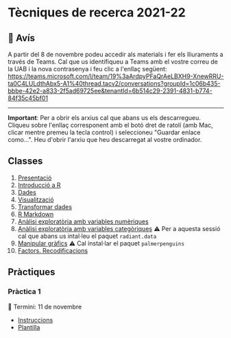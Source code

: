 # Tècniques de recerca 2021-22

## :loudspeaker: Avís

A partir del 8 de novembre podeu accedir als materials i fer els lliuraments a través de Teams. Cal que us identifiqueu a Teams amb el vostre correu de la UAB i la nova contrasenya i feu clic a l'enllaç següent: https://teams.microsoft.com/l/team/19%3aArdpyPFaQrAeLBXH9-XnewRRU-ta0C4LULdthAbx5-A1%40thread.tacv2/conversations?groupId=1c06b435-bbbe-42e2-a833-2f5ad69725ee&tenantId=6b514c29-2391-4831-b774-84f35c45bf01 

---

**Important**: Per a obrir els arxius cal que abans us els descarregueu. Cliqueu sobre l'enllaç corresponent amb el botó dret de ratolí (amb Mac, clicar mentre premeu la tecla control) i seleccioneu "Guardar enlace como...". Heu d'obrir l'arxiu que heu descarregat al vostre ordinador.


## Classes

1. [Presentació](https://github.com/gricoc/tr2122/raw/main/presentacio.html)
2. [Introducció a R](https://github.com/gricoc/tr2122/raw/main/intro-R.html)
3. [Dades](https://github.com/gricoc/tr2122/raw/main/dades.html)
4. [Visualització](https://github.com/gricoc/tr2122/raw/main/viz-intro.html)
5. [Transformar dades](https://github.com/gricoc/tr2122/raw/main/transformar.html)
6. [R Markdown](https://github.com/gricoc/tr2122/raw/main/rmarkdown.html)
7. [Anàlisi exploratòria amb variables numèriques](https://github.com/gricoc/tr2122/raw/main/viz-num.html)
8. [Anàlisi exploratòria amb variables categòriques](https://github.com/gricoc/tr2122/raw/main/viz-cat.html) ⚠️ Per a aquesta sessió cal que abans us intal·leu el paquet `radiant.data`
9. [Manipular gràfics](https://github.com/gricoc/tr2122/raw/main/viz-manip.html) ⚠️ Cal instal·lar el paquet `palmerpenguins`
10. [Factors. Recodificacions](https://github.com/gricoc/tr2122/raw/main/fct-recode.html)


## Pràctiques

### Pràctica 1

📢 Termini: 11 de novembre

- [Instruccions](https://github.com/gricoc/tr2122/raw/main/practica1.html)
- [Plantilla](https://github.com/gricoc/tr2122/raw/main/practica1_plantilla.Rmd)

